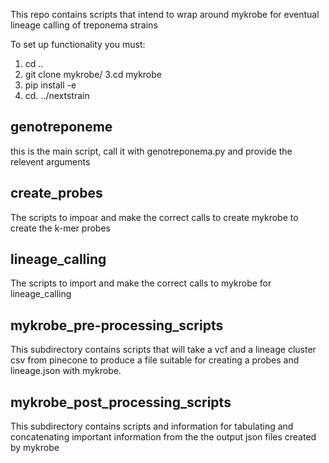 This repo contains scripts that intend to wrap around mykrobe for eventual lineage calling of treponema strains

To set up functionality you must: 
1. cd ..
2. git clone mykrobe/
3.cd mykrobe
4. pip install -e
5. cd. ../nextstrain


## genotreponeme
this is the main script, call it with genotreponema.py and provide the relevent arguments

## create_probes
The scripts to impoar and make the correct calls to create mykrobe to create the k-mer probes

## lineage_calling
The scripts to import and make the correct calls to mykrobe for lineage_calling

## mykrobe_pre-processing_scripts
This subdirectory contains scripts that will take a vcf and a lineage cluster csv from pinecone to produce a file suitable for creating a probes and lineage.json with mykrobe.

## mykrobe_post_processing_scripts
This subdirectory contains scripts and information for tabulating and concatenating important information from the the output json files created by mykrobe 